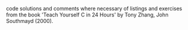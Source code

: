 code solutions and comments where necessary of listings and exercises from the book 'Teach Yourself C in 24 Hours' by Tony Zhang, John Southmayd (2000).
